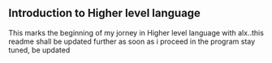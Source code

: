 ## Introduction to Higher level language
This marks the beginning of my jorney in Higher level language with alx..this readme shall be updated further as soon as i proceed in the program stay tuned, be updated
